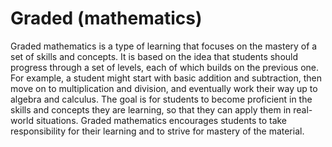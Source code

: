 # Graded (mathematics)

Graded mathematics is a type of learning that focuses on the mastery of a set of skills and concepts. It is based on the idea that students should progress through a set of levels, each of which builds on the previous one. For example, a student might start with basic addition and subtraction, then move on to multiplication and division, and eventually work their way up to algebra and calculus. The goal is for students to become proficient in the skills and concepts they are learning, so that they can apply them in real-world situations. Graded mathematics encourages students to take responsibility for their learning and to strive for mastery of the material.
